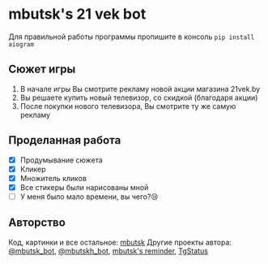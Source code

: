 # mbutsk's 21 vek bot

Для правильной работы программы пропишите в консоль ```pip install aiogram```

## Сюжет игры
1. В начале игры Вы смотрите рекламу новой акции магазина 21vek.by
2. Вы решаете купить новый телевизор, со скидкой (благодаря акции)
3. После покупки нового телевизора, Вы смотрите ту же самую рекламу

## Проделанная работа
- [x] Продумывание сюжета
- [x] Кликер
- [x] Множитель кликов
- [x] Все стикеры были нарисованы мной
- [ ] У меня было мало времени, вы чего?😢

## Авторство
Код, картинки и все остальное: [mbutsk](https://github.com/mbutsk)
Другие проекты автора: [@mbutsk_bot](https://t.me/mbutsk_bot), [@mbutskh_bot](https://t.me/mbutskh_bot), [mbutsk's reminder](https://github.com/mbutsk/mbutsks-reminder), [TgStatus](https://github.com/mbutsk/TgStatus)